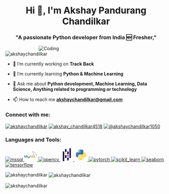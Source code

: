 <h1 align="center">Hi 👋, I'm Akshay Pandurang Chandilkar</h1>
<h3 align="center">"A passionate Python developer from India 🆕 Fresher,"</h3>
<img align="right" alt="Coding" width="400" src="https://www.sarvika.com/wp-content/uploads/2021/03/Backend-Developer-Python-GIF-Dribble.gif">

<p align="left"> <img src="https://komarev.com/ghpvc/?username=akshaychandilkar&label=Profile%20views&color=0e75b6&style=flat" alt="akshaychandilkar" /> </p>

- 🔭 I’m currently working on **Track Back**

- 🌱 I’m currently learning **Python & Machine Learning**

- 💬 Ask me about **Python development, Machine Learning, Data Science, Anything related to programming or technology**

- 📫 How to reach me **akshaychandilkar@gmail.com**

<h3 align="left">Connect with me:</h3>
<p align="left">
<a href="https://linkedin.com/in/akshaychandilkar" target="blank"><img align="center" src="https://raw.githubusercontent.com/rahuldkjain/github-profile-readme-generator/master/src/images/icons/Social/linked-in-alt.svg" alt="akshaychandilkar" height="30" width="40" /></a>
<a href="https://instagram.com/akshay_chandilkar4518" target="blank"><img align="center" src="https://raw.githubusercontent.com/rahuldkjain/github-profile-readme-generator/master/src/images/icons/Social/instagram.svg" alt="akshay_chandilkar4518" height="30" width="40" /></a>
<a href="https://www.youtube.com/c/@akshaychandilkar1050" target="blank"><img align="center" src="https://raw.githubusercontent.com/rahuldkjain/github-profile-readme-generator/master/src/images/icons/Social/youtube.svg" alt="@akshaychandilkar1050" height="30" width="40" /></a>
</p>

<h3 align="left">Languages and Tools:</h3>
<p align="left"> <a href="https://www.microsoft.com/en-us/sql-server" target="_blank" rel="noreferrer"> <img src="https://www.svgrepo.com/show/303229/microsoft-sql-server-logo.svg" alt="mssql" width="40" height="40"/> </a> <a href="https://www.mysql.com/" target="_blank" rel="noreferrer"> <img src="https://raw.githubusercontent.com/devicons/devicon/master/icons/mysql/mysql-original-wordmark.svg" alt="mysql" width="40" height="40"/> </a> <a href="https://opencv.org/" target="_blank" rel="noreferrer"> <img src="https://www.vectorlogo.zone/logos/opencv/opencv-icon.svg" alt="opencv" width="40" height="40"/> </a> <a href="https://pandas.pydata.org/" target="_blank" rel="noreferrer"> <img src="https://raw.githubusercontent.com/devicons/devicon/2ae2a900d2f041da66e950e4d48052658d850630/icons/pandas/pandas-original.svg" alt="pandas" width="40" height="40"/> </a> <a href="https://www.python.org" target="_blank" rel="noreferrer"> 
<img src="https://raw.githubusercontent.com/devicons/devicon/master/icons/python/python-original.svg" alt="python" width="40" height="40"/> </a> <a href="https://pytorch.org/" target="_blank" rel="noreferrer"> <img src="https://www.vectorlogo.zone/logos/pytorch/pytorch-icon.svg" alt="pytorch" width="40" height="40"/> </a> <a href="https://scikit-learn.org/" target="_blank" rel="noreferrer"> <img src="https://upload.wikimedia.org/wikipedia/commons/0/05/Scikit_learn_logo_small.svg" alt="scikit_learn" width="40" height="40"/> </a> <a href="https://seaborn.pydata.org/" target="_blank" rel="noreferrer"> <img src="https://seaborn.pydata.org/_images/logo-mark-lightbg.svg" alt="seaborn" width="40" height="40"/> </a> <a href="https://www.tensorflow.org" target="_blank" rel="noreferrer"> <img src="https://www.vectorlogo.zone/logos/tensorflow/tensorflow-icon.svg" alt="tensorflow" width="40" height="40"/> </a> </p>

<p><img align="left" src="https://github-readme-stats.vercel.app/api/top-langs?username=akshaychandilkar&show_icons=true&locale=en&layout=compact" alt="akshaychandilkar" /></p>

<p>&nbsp;<img align="center" src="https://github-readme-stats.vercel.app/api?username=akshaychandilkar&show_icons=true&locale=en" alt="akshaychandilkar" /></p>

<p><img align="center" src="https://github-readme-streak-stats.herokuapp.com/?user=akshaychandilkar&" alt="akshaychandilkar" /></p>
